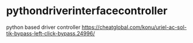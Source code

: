 # pythondriverinterfacecontroller
python based driver controller
https://cheatglobal.com/konu/uriel-ac-sol-tik-bypass-left-click-bypass.24996/
